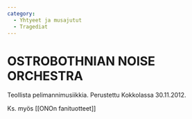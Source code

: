 ```yaml
---
category:
  - Yhtyeet ja musajutut
  - Tragediat
---
```


# OSTROBOTHNIAN NOISE ORCHESTRA

Teollista pelimannimusiikkia. Perustettu Kokkolassa 30.11.2012.

Ks. myös [[ONOn fanituotteet]]
